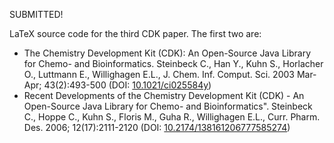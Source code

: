 SUBMITTED!

LaTeX source code for the third CDK paper. The first two are:

* The Chemistry Development Kit (CDK): An Open-Source Java Library for Chemo- and Bioinformatics. Steinbeck C., Han Y., Kuhn S., Horlacher O., Luttmann E., Willighagen E.L., J. Chem. Inf. Comput. Sci. 2003 Mar-Apr; 43(2):493-500 (DOI: [10.1021/ci025584y](http://dx.doi.org/10.1021/ci025584y))
* Recent Developments of the Chemistry Development Kit (CDK) - An Open-Source Java Library for Chemo- and Bioinformatics". Steinbeck C., Hoppe C., Kuhn S., Floris M., Guha R., Willighagen E.L., Curr. Pharm. Des. 2006; 12(17):2111-2120 (DOI: [10.2174/138161206777585274](http://dx.doi.org/10.2174/138161206777585274))
